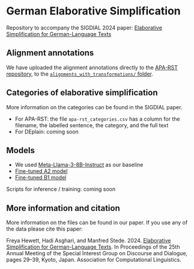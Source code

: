 # German Elaborative Simplification
Repository to accompany the SIGDIAL 2024 paper: [Elaborative Simplification for German-Language Texts](https://aclanthology.org/2024.sigdial-1.3)

## Alignment annotations

We have uploaded the alignment annotations directly to the [APA-RST repository](https://github.com/fhewett/apa-rst/tree/main), to the [`alignments_with_transformations/` folder](https://github.com/fhewett/apa-rst/tree/main/alignments_with_transformations).

## Categories of elaborative simplification

More information on the categories can be found in the SIGDIAL paper.

- For APA-RST: the file `apa-rst_categories.csv` has a column for the filename, the labelled sentence, the category, and the full text
- For DEplain: coming soon

## Models

- We used [Meta-Llama-3-8B-Instruct](https://huggingface.co/meta-llama/Meta-Llama-3-8B-Instruct) as our baseline
- [Fine-tuned A2 model](https://huggingface.co/frhew/sigdial_ft_a2)
- [Fine-tuned B1 model](https://huggingface.co/frhew/sigdial_ft_b1)

Scripts for inference / training: coming soon


## More information and citation

More information on the files can be found in our paper. If you use any of the data please cite this paper:

Freya Hewett, Hadi Asghari, and Manfred Stede. 2024. [Elaborative Simplification for German-Language Texts](https://aclanthology.org/2024.sigdial-1.3). In Proceedings of the 25th Annual Meeting of the Special Interest Group on Discourse and Dialogue, pages 29–39, Kyoto, Japan. Association for Computational Linguistics.




